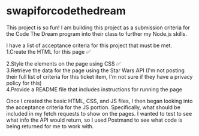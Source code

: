 # swapiforcodethedream
This project is so fun! I am building this project as a submission criteria for the Code The Dream program into their class to further my Node.js skills.

I have a list of acceptance criteria for this project that must be met.
<br/>
1.Create the HTML for this page ✅<br/>

2.Style the elements on the page using CSS ✅<br/>
3.Retrieve the data for the page using the Star Wars API (I'm not posting their full list of criteria for this ticket item, I'm not sure if they have a privacy policy for this)<br/>
4.Provide a README file that includes instructions for running the page <br/>

Once I created the basic HTML, CSS, and JS files, I then began looking into the acceptance criteria for the JS portion. Specifically, what should be included in my fetch requests to show on the pages. I wanted to test to see what info the API would return, so I used Postmand to see what code is being returned for me to work with. 
